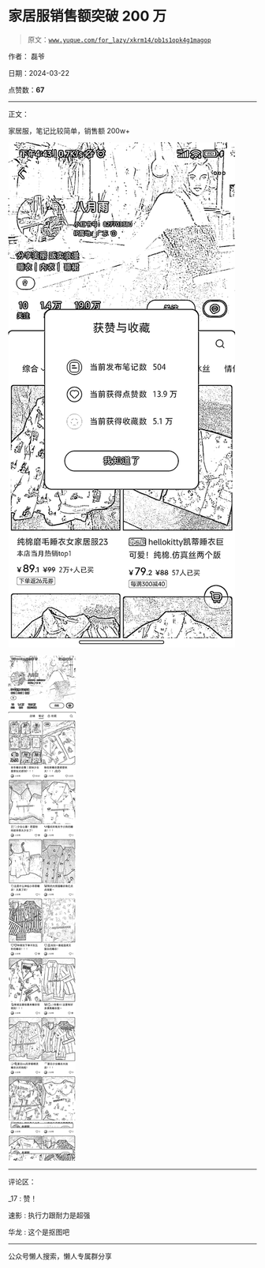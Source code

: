 # 家居服销售额突破 200 万

> 原文：[`www.yuque.com/for_lazy/xkrm14/pb1s1opk4g1magop`](https://www.yuque.com/for_lazy/xkrm14/pb1s1opk4g1magop)

作者： 磊爷

日期：2024-03-22

点赞数：**67**

* * *

正文：

家居服，笔记比较简单，销售额 200w+

![](img/ac55e94ee8e0885940a734c3419a9bef.png)

![](img/66727be4b3151f20c1cc89698a035549.png)

* * *

评论区：

_17 : 赞！

速影 : 执行力跟耐力是超强

华龙 : 这个是抠图吧

* * *

公众号懒人搜索，懒人专属群分享